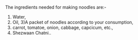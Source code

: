 The ingredients needed for making noodles are:-
1) Water,
2) Oil,
3)A packet of noodles according to your consumption,
4) carrot, tomatoe, onion, cabbage, capcicum, etc.,
5) Shezwaan Chatni..